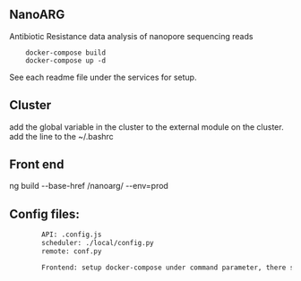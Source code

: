 ## NanoARG
Antibiotic Resistance data analysis of nanopore sequencing reads

        docker-compose build
        docker-compose up -d

See each readme file under the services for setup.

## Cluster
add the global variable in the cluster to the external module on the cluster.
add the line to the ~/.bashrc


## Front end

ng build --base-href /nanoarg/ --env=prod

<!-- export PYTHONPATH=$PYTHONPATH:/groups/metastorm_cscee/nanoARG/backend/scheduler/remote/ -->
<!-- Use 27857 as port for frontend -->

## Config files:
```bash
        API: .config.js
        scheduler: ./local/config.py
        remote: conf.py
```
```bash
        Frontend: setup docker-compose under command parameter, there setup the prod or dev environment as well as the url. This will run angular (ideally build the package). 
```